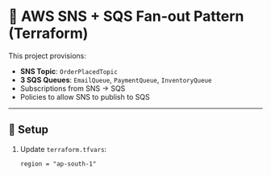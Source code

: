 # 📘 AWS SNS + SQS Fan-out Pattern (Terraform)

This project provisions:
- **SNS Topic**: `OrderPlacedTopic`
- **3 SQS Queues**: `EmailQueue`, `PaymentQueue`, `InventoryQueue`
- Subscriptions from SNS → SQS
- Policies to allow SNS to publish to SQS

---

## 🔹 Setup

1. Update `terraform.tfvars`:
   ```hcl
   region = "ap-south-1"

